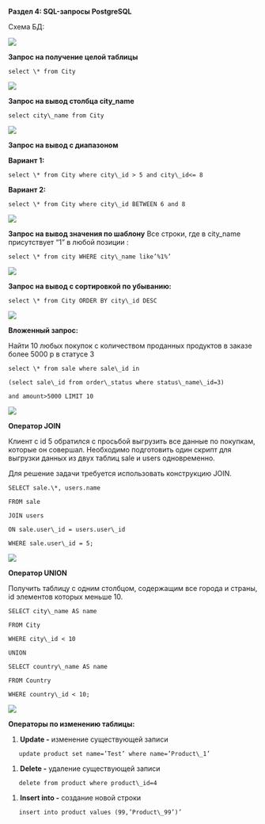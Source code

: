 ﻿**Раздел 4: SQL-запросы PostgreSQL**

Схема БД:

![](assets/Aspose.Words.2c1113b4-4244-4ee8-aca0-3ac353e41cb5.001.png)

**Запрос на получение целой таблицы**
```
select \* from City
```
![](assets/Aspose.Words.2c1113b4-4244-4ee8-aca0-3ac353e41cb5.002.png)

**Запрос на вывод столбца city\_name**
```
select city\_name from City
```
![](assets/Aspose.Words.2c1113b4-4244-4ee8-aca0-3ac353e41cb5.003.png)


**Запрос на вывод с диапазоном**

**Вариант 1:** 
```
select \* from City where city\_id > 5 and city\_id<= 8
```
**Вариант 2:** 
```
select \* from City where city\_id BETWEEN 6 and 8
```
![](assets/Aspose.Words.2c1113b4-4244-4ee8-aca0-3ac353e41cb5.004.png)

**Запрос на вывод значения по шаблону** 
Все строки, где в city\_name присутствует “1” в любой позиции :
```
select \* from city WHERE city\_name like’%1%’ 
```
![](assets/Aspose.Words.2c1113b4-4244-4ee8-aca0-3ac353e41cb5.005.png)

**Запрос на вывод с сортировкой по убыванию:**
```
select \* from City ORDER BY city\_id DESC
```
![](assets/Aspose.Words.2c1113b4-4244-4ee8-aca0-3ac353e41cb5.006.png)

**Вложенный запрос:**

Найти 10 любых покупок с количеством проданных продуктов в заказе более 5000 р в статусе 3
```
select \* from sale where sale\_id in 

(select sale\_id from order\_status where status\_name\_id=3) 

and amount>5000 LIMIT 10
```
![](assets/Aspose.Words.2c1113b4-4244-4ee8-aca0-3ac353e41cb5.007.png)


**Оператор JOIN**

Клиент с id 5 обратился с просьбой выгрузить все данные по покупкам, которые он совершал. Необходимо подготовить один скрипт для выгрузки данных из двух таблиц sale и users одновременно. 

Для решение задачи требуется использовать конструкцию JOIN.
```
SELECT sale.\*, users.name

FROM sale

JOIN users 

ON sale.user\_id = users.user\_id

WHERE sale.user\_id = 5;
```
![](assets/Aspose.Words.2c1113b4-4244-4ee8-aca0-3ac353e41cb5.008.png)

**Оператор UNION**

Получить таблицу с одним столбцом, содержащим все города и страны, id элементов которых меньше 10.
```
SELECT city\_name AS name

FROM City

WHERE city\_id < 10

UNION

SELECT country\_name AS name

FROM Country

WHERE country\_id < 10;
```
![](assets/Aspose.Words.2c1113b4-4244-4ee8-aca0-3ac353e41cb5.009.png)


**Операторы по изменению таблицы:**

1) **Update -** изменение существующей записи
```
   update product set name=’Test’ where name=’Product\_1’
```
1) **Delete -** удаление существующей записи
```
   delete from product where product\_id=4
```
1) **Insert into -** создание новой строки
```
   insert into product values (99,’Product\_99’)’
```
